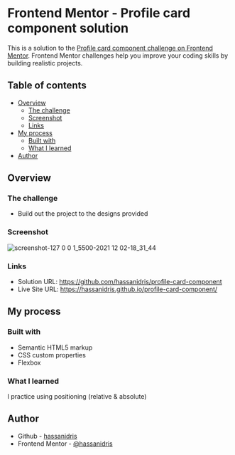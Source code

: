 # Frontend Mentor - Profile card component solution

This is a solution to the [Profile card component challenge on Frontend Mentor](https://www.frontendmentor.io/challenges/profile-card-component-cfArpWshJ). Frontend Mentor challenges help you improve your coding skills by building realistic projects. 

## Table of contents

- [Overview](#overview)
  - [The challenge](#the-challenge)
  - [Screenshot](#screenshot)
  - [Links](#links)
- [My process](#my-process)
  - [Built with](#built-with)
  - [What I learned](#what-i-learned)
- [Author](#author)


## Overview

### The challenge

- Build out the project to the designs provided

### Screenshot

![screenshot-127 0 0 1_5500-2021 12 02-18_31_44](https://user-images.githubusercontent.com/69512496/144452538-50209823-6aa4-4adb-9cfc-c5dc93ec7c29.png)


### Links

- Solution URL: https://github.com/hassanidris/profile-card-component
- Live Site URL: https://hassanidris.github.io/profile-card-component/

## My process

### Built with

- Semantic HTML5 markup
- CSS custom properties
- Flexbox


### What I learned

I practice using positioning (relative & absolute) 


## Author

- Github - [hassanidris](https://github.com/hassanidris)
- Frontend Mentor - [@hassanidris](https://www.frontendmentor.io/profile/hassanidris)
